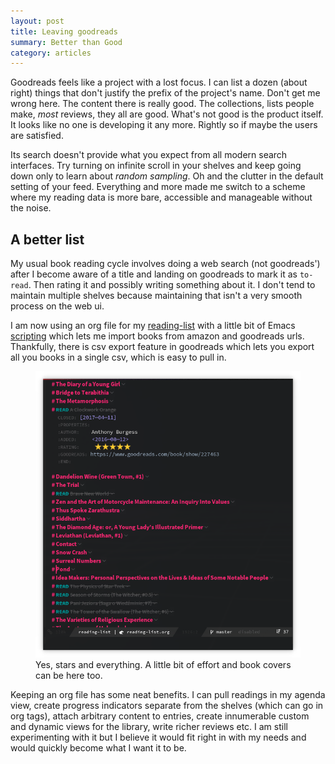 ```yaml
---
layout: post
title: Leaving goodreads
summary: Better than Good
category: articles
---
```


<span class="dropcap">G</span>oodreads feels like a project with a lost focus. I
can list a dozen (about right) things that don't justify the prefix of the
project's name. Don't get me wrong here. The content there is really good. The
collections, lists people make, *most* reviews, they all are good. What's not
good is the product itself. It looks like no one is developing it any more.
Rightly so if maybe the users are satisfied.

Its search doesn't provide what you expect from all modern search interfaces.
Try turning on infinite scroll in your shelves and keep going down only to learn
about *random sampling*. Oh and the clutter in the default setting of your feed.
Everything and more made me switch to a scheme where my reading data is more
bare, accessible and manageable without the noise.

## A better list

My usual book reading cycle involves doing a web search (not goodreads') after I
become aware of a title and landing on goodreads to mark it as `to-read`. Then
rating it and possibly writing something about it. I don't tend to maintain
multiple shelves because maintaining that isn't a very smooth process on the web
ui.

I am now using an org file for
my [reading-list](http://github.com/lepisma/reading-list) with a little bit of
Emacs [scripting](http://github.com/lepisma/org-books) which lets me import
books from amazon and goodreads urls. Thankfully, there is csv export feature in
goodreads which lets you export all you books in a single csv, which is easy to
pull in.

<figure>
  <img src="/images/posts/goodreads/screen.png">
  <figcaption>
    Yes, stars and everything. A little bit of effort and book covers can be
    here too.
  </figcaption>
</figure>

Keeping an org file has some neat benefits. I can pull readings in my agenda
view, create progress indicators separate from the shelves (which can go in org
tags), attach arbitrary content to entries, create innumerable custom and
dynamic views for the library, write richer reviews etc. I am still
experimenting with it but I believe it would fit right in with my needs and
would quickly become what I want it to be.
